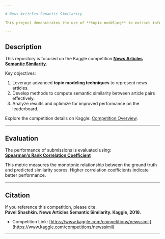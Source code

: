 ```yaml
---

# News Articles Semantic Similarity  

This project demonstrates the use of **topic modeling** to extract informative representations of news articles. The primary goal is to measure pairwise similarity between articles based on their semantic content.  

---
```


## **Description**  

This repository is focused on the Kaggle competition **[News Articles Semantic Similarity](https://www.kaggle.com/competitions/newssimil/overview/description)**.  

Key objectives:  
1. Leverage advanced **topic modeling techniques** to represent news articles.  
2. Develop methods to compute semantic similarity between article pairs effectively.  
3. Analyze results and optimize for improved performance on the leaderboard.  

Explore the competition details on Kaggle: [Competition Overview](https://www.kaggle.com/competitions/newssimil/overview/description).  

---

## **Evaluation**  

The performance of submissions is evaluated using:  
**[Spearman's Rank Correlation Coefficient](https://www.kaggle.com/competitions/newssimil/overview/evaluation)**  

This metric measures the monotonic relationship between the ground truth and predicted similarity scores. Higher correlation coefficients indicate better performance.  

---

## **Citation**  

If you reference this competition, please cite:  
**Pavel Shashkin. News Articles Semantic Similarity. Kaggle, 2018.**  
- Competition Link: [https://www.kaggle.com/competitions/newssimil](https://www.kaggle.com/competitions/newssimil)  

---

